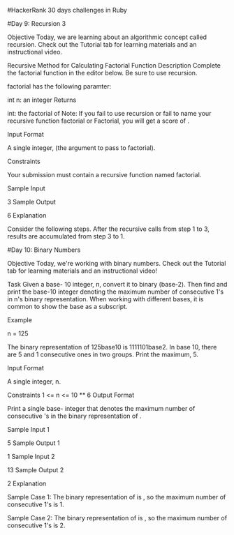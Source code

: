 #HackerRank 30 days challenges in Ruby


#Day 9: Recursion 3

Objective
Today, we are learning about an algorithmic concept called recursion. Check out the Tutorial tab for learning materials and an instructional video.

Recursive Method for Calculating Factorial
Function Description
Complete the factorial function in the editor below. Be sure to use recursion.

factorial has the following paramter:

int n: an integer
Returns

int: the factorial of
Note: If you fail to use recursion or fail to name your recursive function factorial or Factorial, you will get a score of .

Input Format

A single integer,  (the argument to pass to factorial).

Constraints

Your submission must contain a recursive function named factorial.

Sample Input

3
Sample Output

6
Explanation

Consider the following steps. After the recursive calls from step 1 to 3, results are accumulated from step 3 to 1.


#Day 10: Binary Numbers


Objective
Today, we're working with binary numbers. Check out the Tutorial tab for learning materials and an instructional video!

Task
Given a base- 10 integer, n, convert it to binary (base-2). Then find and print the base-10 integer denoting the maximum number of consecutive 1's in n's binary representation. When working with different bases, it is common to show the base as a subscript.

Example

n = 125

The binary representation of 125base10 is 1111101base2. In base 10, there are 5 and 1 consecutive ones in two groups. Print the maximum, 5.

Input Format

A single integer, n.

Constraints
1 <= n <= 10 ** 6
Output Format

Print a single base- integer that denotes the maximum number of consecutive 's in the binary representation of .

Sample Input 1

5
Sample Output 1

1
Sample Input 2

13
Sample Output 2

2
Explanation

Sample Case 1:
The binary representation of  is , so the maximum number of consecutive 1's is 1.

Sample Case 2:
The binary representation of  is , so the maximum number of consecutive 1's is 2.
